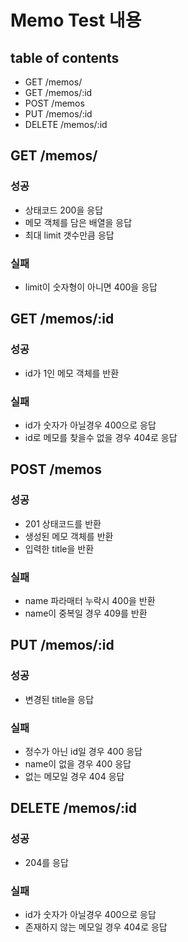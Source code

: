 # Memo Test 내용

## table of contents
- GET /memos/
- GET /memos/:id
- POST /memos
- PUT /memos/:id
- DELETE /memos/:id


## GET /memos/

### 성공
- 상태코드 200을 응답
- 메모 객체를 담은 배열을 응답
- 최대 limit 갯수만큼 응답

### 실패
- limit이 숫자형이 아니면 400을 응답


## GET /memos/:id

### 성공
- id가 1인 메모 객체를 반환
### 실패
- id가 숫자가 아닐경우 400으로 응답
- id로 메모를 찾을수 없을 경우 404로 응답


## POST /memos

### 성공
- 201 상태코드를 반환
- 생성된 메모 객체를 반환
- 입력한 title을 반환

### 실패
- name 파라매터 누락시 400을 반환
- name이 중복일 경우 409를 반환


##  PUT /memos/:id

### 성공
- 변경된 title을 응답

### 실패
- 정수가 아닌 id일 경우 400 응답
- name이 없을 경우 400 응답
- 없는 메모일 경우 404 응답


##  DELETE /memos/:id

### 성공
- 204를 응답

### 실패
- id가 숫자가 아닐경우 400으로 응답
- 존재하지 않는 메모일 경우 404로 응답

